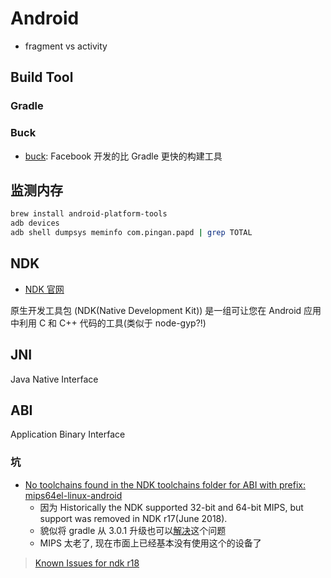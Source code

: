 # Android

* fragment vs activity

## Build Tool

### Gradle

### Buck

* [buck](https://github.com/facebook/buck): Facebook 开发的比 Gradle 更快的构建工具

## 监测内存

```bash
brew install android-platform-tools
adb devices
adb shell dumpsys meminfo com.pingan.papd | grep TOTAL
```

## NDK

* [NDK 官网](https://developer.android.com/ndk/)

原生开发工具包 (NDK(Native Development Kit)) 是一组可让您在 Android 应用中利用 C 和 C++ 代码的工具(类似于 node-gyp?!)

## JNI

Java Native Interface

## ABI

Application Binary Interface

### 坑

* [No toolchains found in the NDK toolchains folder for ABI with prefix: mips64el-linux-android](https://www.jianshu.com/p/fd3d49c7f1f8)
  * 因为 Historically the NDK supported 32-bit and 64-bit MIPS, but support was removed in NDK r17(June 2018).
  * 貌似将 gradle 从 3.0.1 升级也可以[解决](https://github.com/flutter/flutter/issues/22031#issuecomment-429307598)这个问题
  * MIPS 太老了, 现在市面上已经基本没有使用这个的设备了
> [Known Issues for ndk r18](https://android.googlesource.com/platform/ndk/+/ndk-release-r18/CHANGELOG.md#known-issues)